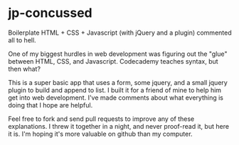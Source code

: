 jp-concussed
============

Boilerplate HTML + CSS + Javascript (with jQuery and a plugin) commented all to hell.

One of my biggest hurdles in web development was figuring out the "glue" between HTML, CSS, and Javascript. 
Codecademy teaches syntax, but then what? 

This is a super basic app that uses a form, some jquery, and a small jquery plugin to build and append to list.
I built it for a friend of mine to help him get into web development.
I've made comments about what everything is doing that I hope are helpful. 

Feel free to fork and send pull requests to improve any of these explanations.
I threw it together in a night, and never proof-read it, but here it is.
I'm hoping it's more valuable on github than my computer.
